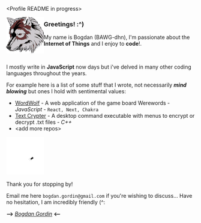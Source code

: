 &lt;Profile README in progress&gt; 

<img align="left" src="https://raw.githubusercontent.com/bogdangordin/bogdangordin/main/wolf.png?raw=true" width="100">

### Greetings! :^)

My name is Bogdan (BAWG-dhn), I'm passionate about the **Internet of Things** and I enjoy to **code**!.

<br>

I mostly write in **JavaScript** now days but i've delved in many other coding languages throughout the years.

For example here is a list of some stuff that I wrote, not necessarily ***mind blowing*** but ones I hold with sentimental values:

- [WordWolf](https://github.com/RFP2202-Blue-Ocean-Avengers/WordWolf) - A web application of the game board Werewords - _JavaScript_ - `React, Next, Chakra`
- [Text Crypter](https://github.com/bogdangordin/file_encrypter_decrypter) - A desktop command executable with menus to encrypt or decrypt .txt files - _C++_
- &lt;add more repos&gt;

<img src="https://raw.githubusercontent.com/bogdangordin/bogdangordin/main/bug.gif?raw=true" width="100"/>

Thank you for stopping by!

Email me here `bogdan.gordin@gmail.com` if you're wishing to discuss... Have no hesitation, I am incredibly friendly (^:

**-->** [_Bogdan Gordin_](https://www.linkedin.com/in/bogdangordin/) **<--**
